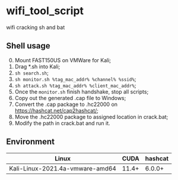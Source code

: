 # wifi_tool_script
wifi cracking sh and bat

## Shell usage

0. Mount FAST150US on VMWare for Kali;
1. Drag *.sh into Kali;
2. `sh search.sh`;
3. `sh monitor.sh %tag_mac_addr% %channel% %ssid%`;
4. `sh attack.sh %tag_mac_addr% %client_mac_addr%`;
5. Once the `monitor.sh` finish handshake, stop all scripts;
6. Copy out the generated .cap file to Windows;
7. Convert the .cap package to .hc22000 on <https://hashcat.net/cap2hashcat/>;
8. Move the .hc22000 package to assigned location in crack.bat;
9. Modify the path in crack.bat and run it.

## Environment

| Linux | CUDA | hashcat |
| --- | --- | --- |
| Kali-Linux-2021.4a-vmware-amd64 | 11.4+ | 6.0.0+ |